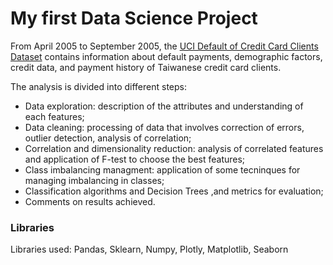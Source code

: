 # My first Data Science Project

From April 2005 to September 2005, the [UCI Default of Credit Card Clients Dataset](https://archive.ics.uci.edu/ml/datasets/default+of+credit+card+clients) 
contains information about default payments, demographic factors, credit data, and 
payment history of Taiwanese credit card clients.


The analysis is divided into different steps:


* Data exploration: description of the attributes and understanding of each features;
* Data cleaning: processing of data that involves correction of errors, outlier detection, analysis of correlation;
* Correlation and dimensionality reduction: analysis of correlated features and application of F-test to choose the best features;
* Class imbalancing managment: application of some tecninques for managing imbalancing in classes;
* Classification algorithms and Decision Trees ,and metrics for evaluation;
* Comments on results achieved.

### Libraries
Libraries used: Pandas, Sklearn, Numpy, Plotly, Matplotlib, Seaborn






